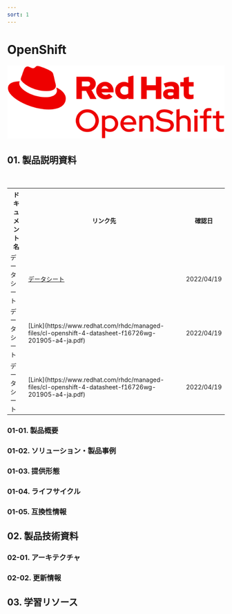 ```yaml
---
sort: 1
---
```


# OpenShift

<img src="images/Logo-Red_Hat-OpenShift-A-Red-RGB.png" alt="openshift_logo" title="OpenShiftあ">

## 01. 製品説明資料

<table>
  <tr><!-- 行1（見出し）-->
    <th>ドキュメント名</th> <th>リンク先</th>　<th>確認日</th>
  </tr>

  <tr><!-- 行2 -->
    <td>データシート</td>
    <td>
    <a href="https://www.redhat.com/rhdc/managed-files/cl-openshift-4-datasheet-f16726wg-201905-a4-ja.pdf">データシート</a> 
    </td>
    <td>2022/04/19</td>
  </tr>

  <tr><!-- 行3 -->
    <td>データシート</td>
    <td>[Link](https://www.redhat.com/rhdc/managed-files/cl-openshift-4-datasheet-f16726wg-201905-a4-ja.pdf)</td>
    <td>2022/04/19</td>
  </tr>

  <tr><!-- 行4 -->
    <td>データシート</td>
    <td>[Link](https://www.redhat.com/rhdc/managed-files/cl-openshift-4-datasheet-f16726wg-201905-a4-ja.pdf)</td>
    <td>2022/04/19</td>
  </tr>
</table>


### 01-01. 製品概要

### 01-02. ソリューション・製品事例

### 01-03. 提供形態

### 01-04. ライフサイクル

### 01-05. 互換性情報

## 02. 製品技術資料

### 02-01. アーキテクチャ

### 02-02. 更新情報

## 03. 学習リソース
